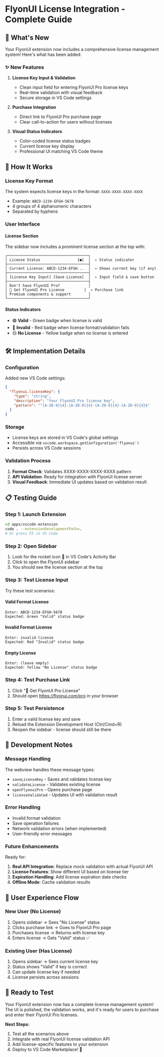 # FlyonUI License Integration - Complete Guide

## 🎉 What's New

Your FlyonUI extension now includes a comprehensive license management system! Here's what has been added:

### ✨ New Features

1. **License Key Input & Validation**
   - Clean input field for entering FlyonUI Pro license keys
   - Real-time validation with visual feedback
   - Secure storage in VS Code settings

2. **Purchase Integration**
   - Direct link to FlyonUI Pro purchase page
   - Clear call-to-action for users without licenses

3. **Visual Status Indicators**
   - Color-coded license status badges
   - Current license key display
   - Professional UI matching VS Code theme

## 🔧 How It Works

### License Key Format

The system expects license keys in the format: `XXXX-XXXX-XXXX-XXXX`

- Example: `ABCD-1234-EFGH-5678`
- 4 groups of 4 alphanumeric characters
- Separated by hyphens

### User Interface

#### License Section

The sidebar now includes a prominent license section at the top with:

```
┌─────────────────────────────────────┐
│ License Status                 [●]  │  ← Status indicator
├─────────────────────────────────────┤
│ Current License: ABCD-1234-EFGH...  │  ← Shows current key (if any)
├─────────────────────────────────────┤
│ [License Key Input] [Save License]  │  ← Input field & save button
├─────────────────────────────────────┤
│ Don't have FlyonUI Pro?             │
│ 🚀 Get FlyonUI Pro License         │  ← Purchase link
│ Premium components & support        │
└─────────────────────────────────────┘
```

#### Status Indicators

- 🟢 **Valid** - Green badge when license is valid
- 🔴 **Invalid** - Red badge when license format/validation fails
- 🟡 **No License** - Yellow badge when no license is entered

## 🛠️ Implementation Details

### Configuration

Added new VS Code settings:

```json
{
  "flyonui.licenseKey": {
    "type": "string",
    "description": "Your FlyonUI Pro license key",
    "pattern": "^[A-Z0-9]{4}-[A-Z0-9]{4}-[A-Z0-9]{4}-[A-Z0-9]{4}$"
  }
}
```

### Storage

- License keys are stored in VS Code's global settings
- Accessible via `vscode.workspace.getConfiguration('flyonui')`
- Persists across VS Code sessions

### Validation Process

1. **Format Check**: Validates XXXX-XXXX-XXXX-XXXX pattern
2. **API Validation**: Ready for integration with FlyonUI license server
3. **Visual Feedback**: Immediate UI updates based on validation result

## 📋 Testing Guide

### Step 1: Launch Extension

```bash
cd apps/vscode-extension
code . --extensionDevelopmentPath=.
# Or press F5 in VS Code
```

### Step 2: Open Sidebar

1. Look for the rocket icon 🚀 in VS Code's Activity Bar
2. Click to open the FlyonUI sidebar
3. You should see the license section at the top

### Step 3: Test License Input

Try these test scenarios:

#### Valid Format License

```
Enter: ABCD-1234-EFGH-5678
Expected: Green "Valid" status badge
```

#### Invalid Format License

```
Enter: invalid-license
Expected: Red "Invalid" status badge
```

#### Empty License

```
Enter: (leave empty)
Expected: Yellow "No License" status badge
```

### Step 4: Test Purchase Link

1. Click "🚀 Get FlyonUI Pro License"
2. Should open <https://flyonui.com/pro> in your browser

### Step 5: Test Persistence

1. Enter a valid license key and save
2. Reload the Extension Development Host (Ctrl/Cmd+R)
3. Reopen the sidebar - license should still be there

## 🔧 Development Notes

### Message Handling

The webview handles these message types:

- `saveLicenseKey` - Saves and validates license key
- `validateLicense` - Validates existing license
- `openFlyonuiPro` - Opens purchase page
- `licenseValidated` - Updates UI with validation result

### Error Handling

- Invalid format validation
- Save operation failures
- Network validation errors (when implemented)
- User-friendly error messages

### Future Enhancements

Ready for:

1. **Real API Integration**: Replace mock validation with actual FlyonUI API
2. **License Features**: Show different UI based on license tier
3. **Expiration Handling**: Add license expiration date checks
4. **Offline Mode**: Cache validation results

## 🎯 User Experience Flow

### New User (No License)

1. Opens sidebar → Sees "No License" status
2. Clicks purchase link → Goes to FlyonUI Pro page
3. Purchases license → Returns with license key
4. Enters license → Gets "Valid" status ✅

### Existing User (Has License)

1. Opens sidebar → Sees current license key
2. Status shows "Valid" if key is correct
3. Can update license key if needed
4. License persists across sessions

## 🚀 Ready to Test

Your FlyonUI extension now has a complete license management system! The UI is polished, the validation works, and it's ready for users to purchase and enter their FlyonUI Pro licenses.

**Next Steps:**

1. Test all the scenarios above
2. Integrate with real FlyonUI license validation API
3. Add license-specific features to your extension
4. Deploy to VS Code Marketplace! 🎉
